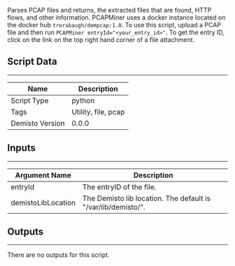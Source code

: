 Parses PCAP files and returns, the extracted files that are found, HTTP flows, and other information. PCAPMiner uses a docker instance located on the docker hub `trorabaugh/dempcap:1.0`.  To use this script, upload a PCAP file and then run `PCAPMiner entryId="<your_entry_id>"`. To get the entry ID, click on the link on the top right hand corner of a file attachment.

## Script Data
---

| **Name** | **Description** |
| --- | --- |
| Script Type | python |
| Tags | Utility, file, pcap |
| Demisto Version | 0.0.0 |

## Inputs
---

| **Argument Name** | **Description** |
| --- | --- |
| entryId | The entryID of the file. |
| demistoLibLocation | The Demisto lib location. The default is "/var/lib/demisto/". |

## Outputs
---
There are no outputs for this script.
